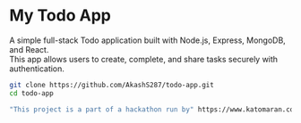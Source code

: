 # My Todo App 

A simple full-stack Todo application built with Node.js, Express, MongoDB, and React.  
This app allows users to create, complete, and share tasks securely with authentication.


```bash
git clone https://github.com/AkashS287/todo-app.git
cd todo-app

"This project is a part of a hackathon run by" https://www.katomaran.com 

